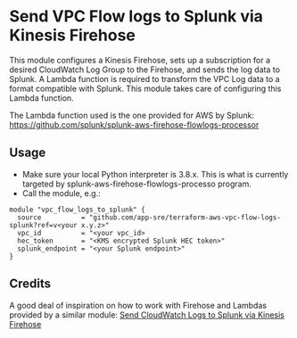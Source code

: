 # Send VPC Flow logs to Splunk via Kinesis Firehose

This module configures a Kinesis Firehose, sets up a subscription for a desired CloudWatch Log Group to the Firehose, and sends the log data to Splunk. A Lambda function is required to transform the VPC Log data to a format compatible with Splunk. This module takes care of configuring this Lambda function.

The Lambda function used is the one provided for AWS by Splunk: https://github.com/splunk/splunk-aws-firehose-flowlogs-processor

## Usage

* Make sure your local Python interpreter is 3.8.x. This is what is currently targeted by splunk-aws-firehose-flowlogs-processo program.
* Call the module, e.g.:
```
module "vpc_flow_logs_to_splunk" {
  source          = "github.com/app-sre/terraform-aws-vpc-flow-logs-splunk?ref=v<your x.y.z>"
  vpc_id          = "<your vpc_id>
  hec_token       = "<KMS encrypted Splunk HEC token>"
  splunk_endpoint = "<your Splunk endpoint>"
}
```

## Credits

A good deal of inspiration on how to work with Firehose and Lambdas provided by a similar module: [Send CloudWatch Logs to Splunk via Kinesis Firehose](https://github.com/disney/terraform-aws-kinesis-firehose-splunk)
